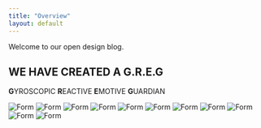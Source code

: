 ```yaml
---
title: "Overview"
layout: default
---
```


Welcome to our open design blog.

## WE HAVE CREATED A G.R.E.G
**G**YROSCOPIC **R**EACTIVE **E**MOTIVE **G**UARDIAN

![Form]({{site.imageurl}}/final/1.jpg)
![Form]({{site.imageurl}}/final/2.jpg)
![Form]({{site.imageurl}}/final/3.jpg)
![Form]({{site.imageurl}}/final/4.jpg)
![Form]({{site.imageurl}}/final/5.jpg)
![Form]({{site.imageurl}}/final/6.jpg)
![Form]({{site.imageurl}}/final/7.jpg)
![Form]({{site.imageurl}}/final/8.jpg)
![Form]({{site.imageurl}}/final/9.jpg)
![Form]({{site.imageurl}}/final/a.jpg)
![Form]({{site.imageurl}}/final/b.jpg)
